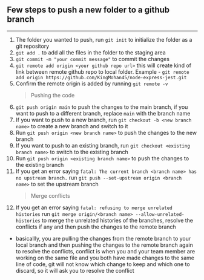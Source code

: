 ## Few steps to push a new folder to a github branch

---

1. The folder you wanted to push, run `git init` to initialize the folder as a git repository
2. `git add .` to add all the files in the folder to the staging area
3. `git commit -m "your commit message"` to commit the changes
4. `git remote add origin <your github repo url>` this will create kind of link between remote github repo to local folder. Example - `git remote add origin https://github.com/KingMohan45/node-express-jest.git`
5. Confirm the remote origin is added by running `git remote -v`
   > Pushing the code
6. `git push origin main` to push the changes to the main branch, if you want to push to a different branch, replace `main` with the branch name
7. If you want to push to a new branch, run `git checkout -b <new branch name>` to create a new branch and switch to it
8. Run `git push origin <new branch name>` to push the changes to the new branch
9. If you want to push to an existing branch, run `git checkout <existing branch name>` to switch to the existing branch
10. Run `git push origin <existing branch name>` to push the changes to the existing branch
11. If you get an error saying `fatal: The current branch <branch name> has no upstream branch.` run `git push --set-upstream origin <branch name>` to set the upstream branch
    > Merge conflicts
12. If you get an error saying `fatal: refusing to merge unrelated histories` run `git merge origin/<branch name> --allow-unrelated-histories` to merge the unrelated histories of the branches, resolve the conflicts if any and then push the changes to the remote branch

- basicallly, you are pulling the changes from the remote branch to your local branch and then pushing the changes to the remote branch again to resolve the conflicts, conflict is when you and your team member are working on the same file and you both have made changes to the same line of code, git will not know which change to keep and which one to discard, so it will ask you to resolve the conflict
